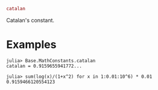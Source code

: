 ```julia
catalan
```

Catalan's constant.

# Examples

```jldoctest
julia> Base.MathConstants.catalan
catalan = 0.9159655941772...

julia> sum(log(x)/(1+x^2) for x in 1:0.01:10^6) * 0.01
0.9159466120554123
```
